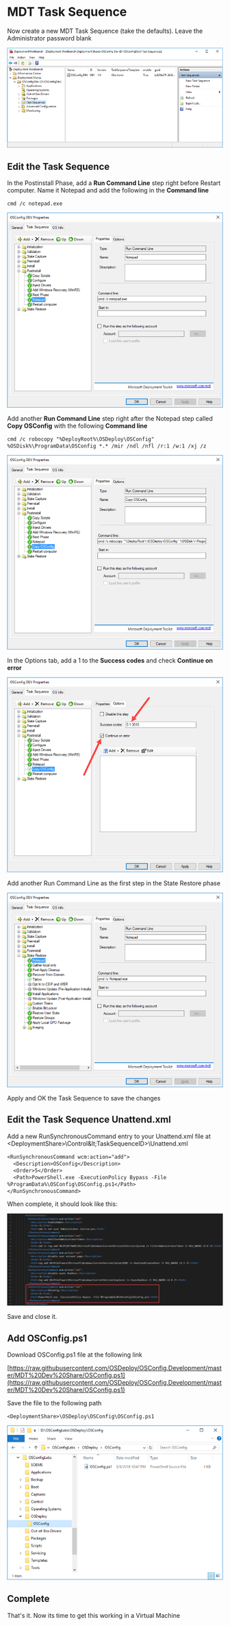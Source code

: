 # MDT Task Sequence

Now create a new MDT Task Sequence \(take the defaults\). Leave the Administrator password blank

![](../../.gitbook/assets/2018-08-07_19-48-26.png)

## Edit the Task Sequence

In the Postinstall Phase, add a **Run Command Line** step right before Restart computer. Name it Notepad and add the following in the **Command line**

```text
cmd /c notepad.exe
```

![Notepad Step](../../.gitbook/assets/2018-08-06_23-47-23.png)

Add another **Run Command Line** step right after the Notepad step called **Copy OSConfig** with the following **Command line**

```text
cmd /c robocopy "%DeployRoot%\OSDeploy\OSConfig" %OSDisk%\ProgramData\OSConfig *.* /mir /ndl /nfl /r:1 /w:1 /xj /z
```

![Copy OSConfig Step](../../.gitbook/assets/2018-08-07_0-07-31.png)

In the Options tab, add a 1 to the **Success codes** and check **Continue on error**

![](../../.gitbook/assets/2018-08-07_0-09-29.png)

Add another Run Command Line as the first step in the State Restore phase

![](../../.gitbook/assets/2018-08-07_19-10-14.png)

Apply and OK the Task Sequence to save the changes

## Edit the Task Sequence Unattend.xml

Add a new RunSynchronousCommand entry to your Unattend.xml file at &lt;DeploymentShare&gt;\Control\&lt;TaskSequenceID&gt;\Unattend.xml

```text
<RunSynchronousCommand wcm:action="add">
  <Description>OSConfig</Description>
  <Order>5</Order>
  <Path>PowerShell.exe -ExecutionPolicy Bypass -File %ProgramData%\OSConfig\OSConfig.ps1</Path>
</RunSynchronousCommand>
```

When complete, it should look like this:

![](../../.gitbook/assets/2018-08-07_0-27-35.png)

Save and close it.

## Add OSConfig.ps1

Download OSConfig.ps1 file at the following link

[https://raw.githubusercontent.com/OSDeploy/OSConfig.Development/master/MDT%20Dev%20Share/OSConfig.ps1](https://raw.githubusercontent.com/OSDeploy/OSConfig.Development/master/MDT%20Dev%20Share/OSConfig.ps1)

Save the file to the following path

```text
<DeploymentShare>\OSDeploy\OSConfig\OSConfig.ps1
```

![](../../.gitbook/assets/2018-08-07_1-43-23.png)

## Complete

That's it. Now its time to get this working in a Virtual Machine

